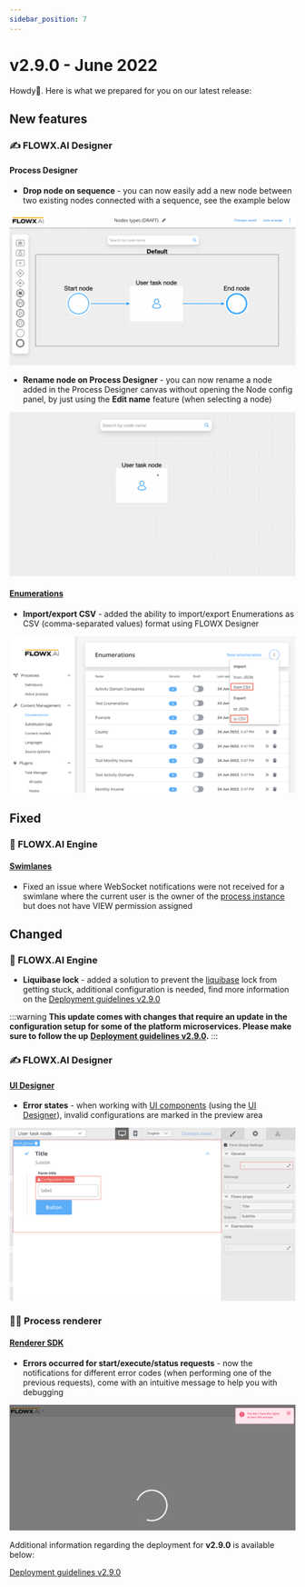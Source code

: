 ```yaml
---
sidebar_position: 7
---
```


# v2.9.0 - June 2022

Howdy:wave:. Here is what we prepared for you on our latest release:

## **New features**

### :writing_hand: FLOWX.AI Designer <a href="#flowx-admin" id="flowx-admin"></a>

#### Process Designer

* **Drop node on sequence** - you can now easily add a new node between two existing nodes connected with a sequence, see the example below

![Drop node on sequence](../img/release2.9_drop_Node.gif)

* **Rename node on Process Designer** - you can now rename a node added in the Process Designer canvas without opening the Node config panel, by just using the **Edit name** feature (when selecting a node)

![Rename node on the canvas](../img/release2.9_rename_node.gif)

#### [Enumerations](../../docs/platform-deep-dive/core-components/core-extensions/content-management/enumerations)

* **Import/export CSV** - added the ability to import/export Enumerations as CSV (comma-separated values) format using FLOWX Designer

![](../img/release2.9_enumerations.png)

## **Fixed**

### :steam_locomotive: FLOWX.AI Engine

#### [Swimlanes](../../docs/platform-deep-dive/user-roles-management/swimlanes)

* Fixed an issue where WebSocket notifications were not received for a swimlane where the current user is the owner of the [process instance](../../docs/building-blocks/process/active-process/process-instance) but does not have VIEW permission assigned

## **Changed**

### :steam_locomotive: FLOWX.AI Engine

* **Liquibase lock** - added a solution to prevent the [liquibase](https://docs.liquibase.com/home.html) lock from getting stuck, additional configuration is needed, find more information on the [Deployment guidelines v2.9.0](deployment-guidelines-v2.9.0)

:::warning
**This update comes with changes that require an update in the configuration setup for some of the platform microservices. Please make sure to follow the up** [**Deployment guidelines v2.9.0**](deployment-guidelines-v2.9.0)**.**
:::

### :writing_hand: FLOWX.AI Designer

#### [UI Designer](../../docs/building-blocks/ui-designer)

* **Error states** - when working with [UI components](../../docs/building-blocks/ui-designer/ui-component-types) (using the [UI Designer](./#ui-designer)), invalid configurations are marked in the preview area

![](../img/release2.9_error_states.png)

### 🤹‍♀️ Process renderer

#### [Renderer SDK](../../docs/platform-deep-dive/core-components/renderer-sdks/angular-renderer)

* **Errors occurred for start/execute/status requests** - now the notifications for different error codes (when performing one of the previous requests), come with an intuitive message to help you with debugging

![](../img/release2.9_sdk.png)

Additional information regarding the deployment for **v2.9.0** is available below:

[Deployment guidelines v2.9.0](deployment-guidelines-v2.9.0)
